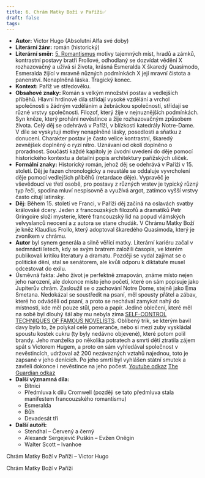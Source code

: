 ```yaml
---
title: 6. Chrám Matky Boží v Paříži✅
draft: false
tags:
---
```

 * **Autor:** Victor Hugo (Absolutní Alfa své doby)
* **Literární žánr:** román (historický)
* **Literární směr:** [5. Romantismus](5.%20Romantismus.md) motivy tajemných míst, hradů a zámků, kontrastní postavy bratři Frollové, odhodlaný se dozvídat vědění X rozhazovačný a užívá si života, krásná Esmeralda X škaredý Quasimodo, Esmeralda žijící v mravně nůzných podmínkách X její mravní čistota a panenství. Nenaplněná láska. Tragický konec.
* **Kontext:** Paříž ve středověku.
* **Obsahové znaky:** Román s velkým množství postav a vedlejších příběhů. Hlavní hrdinové díla střídají vysoké vzdělání a vrchol společnosti s žádným vzděláním a žebráckou společností, střídají se různé vrstvy společnosti. Filozof, který žije v nejnuznějších podmínkách. Syn kněze, který prohání nevěstince a žije rozhazovačným způsobem života. Celý děj se odehrává v Paříži, v blízkosti katedrály Notre-Dame. V díle se vyskytují motivy nenaplněné lásky, posedlosti a sňatku z donucení. Charakter postav je často velice kontrastní, škaredý zevnějšek doplněný o ryzí nitro. Uznávaní od okolí doplněno o proradnost. Součástí každé kapitoly je úvodní uvedení do děje pomocí historického kontextu a detailní popis architektury pařížských uliček.
* **Formální znaky:** Historický román, jehož děj se odehrává v Paříži v 15. století. Děj je řazen chronologicky a neustále se oddaluje vyvrcholení děje pomocí vedlejších příběhů (retardace děje). Vypravěč je vševědoucí ve třetí osobě, pro postavy z různých vrstev je typický různý typ řeči, spodina mluví nespisovně a využívá argot, zatímco vyšší vrstvy často citují latinsky.
* **Děj:** Během 15. století ve Franci, v Paříži děj začíná na oslavách svatby královské dcery. Jeden z francouzských filozofů a dramatiků Petr Gringoire složí mysterie, které francouzský lid na popud vlámských velvyslanců neocení a z autora se stane chudák. V Chrámu Matky Boží je kněz Klaudius Frollo, který adoptoval škaredého Quasimoda, který je zvoníkem v chrámu. 
* **Autor** byl synem generála a silně věřící matky. Literární kariéru začal v sedmnácti letech, kdy se svým bratrem založili časopis, ve kterém publikovali kritiku literatury a dramatu. Později se vydal zajímat se o politické dění, stal se senátorem, ale kvůli odporu k diktatuře musel odcestovat do exilu.
* Úsměvná fakta: Jeho život je perfektně zmapován, známe místo nejen jeho narození, ale dokonce místo jeho početí, které on sám popisuje jako Jupiterův chrám. Zasloužil se o zachování Notre Dome, stejně jako Ema Smetana. Nedokázal se soustředit na psaní, měl spousty přátel a zábav, které ho odváděli od psaní, a proto se nechával zamykat nahý do místnosti, kde měl pouze stůl, pero a papír. Jediné oblečení, které měl na sobě byl dlouhý šál aby mu nebyla zima [SELF-CONTROL TECHNIQUES OF FAMOUS NOVELISTS](https://www.ncbi.nlm.nih.gov/pmc/articles/PMC1311220/pdf/jaba00114-0143.pdf). Oblíbený trik, se kterým bavil davy bylo to, že polykal celé pomeranče, nebo si mezi zuby vyskládal spoustu kostek cukru (ty byly nedávno objevené), které potom polil brandy. Jeho manželka po několika potratech a smrti dětí ztratila zájem spát s Victorem Hugem, a proto on sám vyhledával společnost v nevěstincích, udržoval až 200 nezávazných vztahů najednou, toto je zapsané v jeho denících. Po jeho smrti byl vyhlášen státní smutek a zavřeli dokonce i nevěstince na jeho počest. [Youtube odkaz](https://youtu.be/Lc_lNkvCgWw?si=FVh23Xhp8jvdf2LK) [The Guardian odkaz](https://www.theguardian.com/books/booksblog/2018/dec/30/party-tricks-and-naked-writing-the-eccentric-life-of-victor-hugohttps://www.theguardian.com/books/booksblog/2018/dec/30/party-tricks-and-naked-writing-the-eccentric-life-of-victor-hugo)
* **Další významná díla:** 
	* Bítníci
	* Předmluva k dílu Cromwell (později se tato předmluva stala manifestem francouzského romantismu)
	* Esmeralda
	* Bůh
	* Devadesát tři
* **Další autoři:** 
	* Stendhal – Červený a černý
	* Alexandr Sergejevič Puškin – Evžen Oněgin
	* Walter Scott – Ivanhoe

Chrám Matky Boží v Paříži – Victor Hugo

Chrám Matky Boží v Paříži